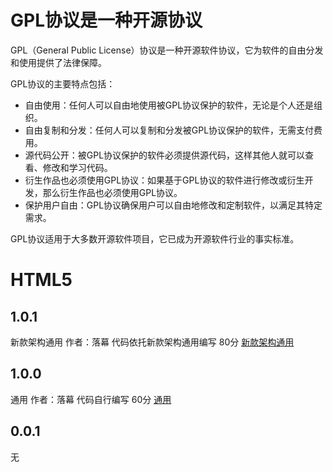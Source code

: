 # GPL协议是一种开源协议

GPL（General Public License）协议是一种开源软件协议，它为软件的自由分发和使用提供了法律保障。

GPL协议的主要特点包括：

- 自由使用：任何人可以自由地使用被GPL协议保护的软件，无论是个人还是组织。
- 自由复制和分发：任何人可以复制和分发被GPL协议保护的软件，无需支付费用。
- 源代码公开：被GPL协议保护的软件必须提供源代码，这样其他人就可以查看、修改和学习代码。
- 衍生作品也必须使用GPL协议：如果基于GPL协议的软件进行修改或衍生开发，那么衍生作品也必须使用GPL协议。
- 保护用户自由：GPL协议确保用户可以自由地修改和定制软件，以满足其特定需求。

GPL协议适用于大多数开源软件项目，它已成为开源软件行业的事实标准。

<!--more-->
# HTML5 
## 1.0.1
新款架构通用 作者：落幕 代码依托新款架构通用编写 80分
[新款架构通用](https://github.com/orangeX21/HTML5_Web_design/blob/main/新款架构通用.html)
## 1.0.0
通用 作者：落幕 代码自行编写 60分
[通用](https://github.com/orangeX21/HTML5_Web_design/blob/main/通用.html)
## 0.0.1
无